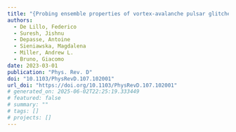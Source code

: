 ```yaml
---
title: "{Probing ensemble properties of vortex-avalanche pulsar glitches with a stochastic gravitational-wave background search}"
authors:
  - De Lillo, Federico
  - Suresh, Jishnu
  - Depasse, Antoine
  - Sieniawska, Magdalena
  - Miller, Andrew L.
  - Bruno, Giacomo
date: 2023-03-01
publication: "Phys. Rev. D"
doi: "10.1103/PhysRevD.107.102001"
url_doi: "https://doi.org/10.1103/PhysRevD.107.102001"
# generated_on: 2025-06-02T22:25:19.333449
# featured: false
# summary: ""
# tags: []
# projects: []
---
```

